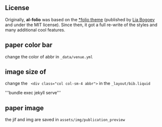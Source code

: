 ## License

Originally, **al-folio** was based on the [\*folio theme](https://github.com/bogoli/-folio) (published by [Lia Bogoev](https://liabogoev.com) and under the MIT license). Since then, it got a full re-write of the styles and many additional cool features.

## paper color bar

change the color of abbr in `_data/venue.yml`

## image size of

change the ` <div class="col col-sm-4 abbr">` in the `_layout/bib.liquid`

'''bundle exec jekyll serve'''

## paper image

the jif and img are saved in `assets/img/publication_preview`
